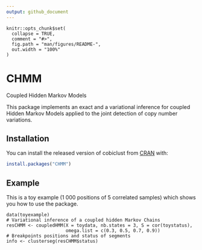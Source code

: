 ```yaml
---
output: github_document
---
```


<!-- README.md is generated from README.Rmd. Please edit that file -->

```{r, include = FALSE}
knitr::opts_chunk$set(
  collapse = TRUE,
  comment = "#>",
  fig.path = "man/figures/README-",
  out.width = "100%"
)
```

# CHMM

Coupled Hidden Markov Models


This package implements an exact and a variational inference for coupled Hidden Markov Models applied to the joint detection of copy number variations.

## Installation

You can install the released version of cobiclust from [CRAN](https://CRAN.R-project.org) with:

``` r
install.packages("CHMM")
```

## Example

This is a toy example (1 000 positions of 5 correlated samples) which shows you how to use the package.

```{r example}
data(toyexample)
# Variational inference of a coupled hidden Markov Chains
resCHMM <- coupledHMM(X = toydata, nb.states = 3, S = cor(toystatus),
                      omega.list = c(0.3, 0.5, 0.7, 0.9))
# Breakpoints positions and status of segments
info <- clusterseg(resCHMM$status)
```

